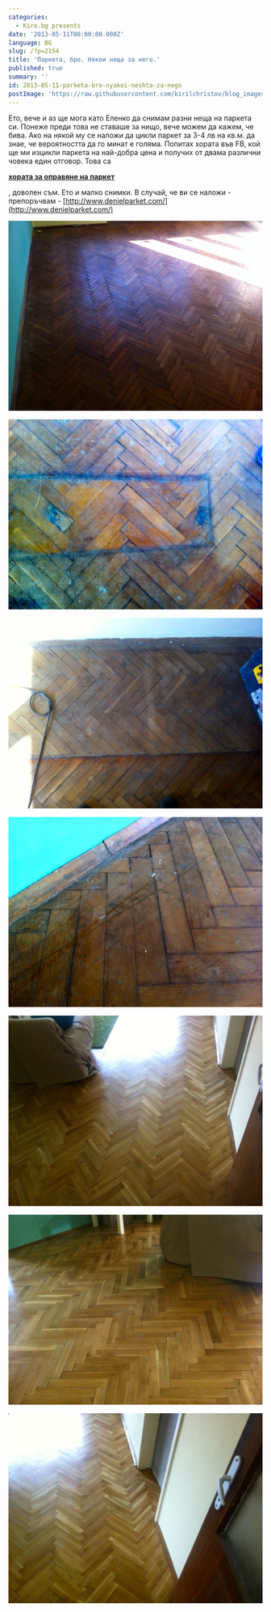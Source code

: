 ```yaml
---
categories:
  - Kiro.bg presents
date: '2013-05-11T00:00:00.000Z'
language: BG
slug: /?p=2154
title: 'Паркета, бро. Някои неща за него.'
published: true
summary: ''
id: 2013-05-11-parketa-bro-nyakoi-neshta-za-nego
postImage: 'https://raw.githubusercontent.com/kirilchristov/blog_images/main/2013/05/1.jpg'
---
```


Ето, вече и аз ще мога като Еленко да снимам разни неща на паркета си. Понеже преди това не ставаше за нищо, вече можем да кажем, че бива. Ако на някой му се наложи да цикли паркет за 3-4 лв на кв.м. да знае, че вероятността да го минат е голяма. Попитах хората във FB, кой ще ми изцикли паркета на най-добра цена и получих от двама различни човека един отговор. Това са 

**[хората за оправяне на паркет](http://www.denielparket.com/)**

, доволен съм. Ето и малко снимки. В случай, че ви се наложи - препоръчвам - [http://www.denielparket.com/](http://www.denielparket.com/) 

![](https://raw.githubusercontent.com/kirilchristov/blog_images/main/2013/05/1.jpg)

 

![](https://raw.githubusercontent.com/kirilchristov/blog_images/main/2013/05/2.jpg)

 

![](https://raw.githubusercontent.com/kirilchristov/blog_images/main/2013/05/3.jpg)

 

![](https://raw.githubusercontent.com/kirilchristov/blog_images/main/2013/05/4.jpg)

 

![](https://raw.githubusercontent.com/kirilchristov/blog_images/main/2013/05/51.jpg)

 

![](https://raw.githubusercontent.com/kirilchristov/blog_images/main/2013/05/6.jpg)

 

![](https://raw.githubusercontent.com/kirilchristov/blog_images/main/2013/05/7.jpg)
